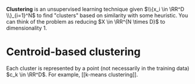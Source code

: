 **Clustering** is an unsupervised learning technique given $\\{x_i \in \RR^D \\}_{i=1}^N$ to find "clusters" based on similarity with some heuristic. You can think of the problem as reducing $X \in \RR^{N \times D}$ to dimensionality 1. 

# Centroid-based clustering

Each cluster is represented by a point (not necessarily in the training data) $c_k \in \RR^D$. For example, [[k-means clustering]].